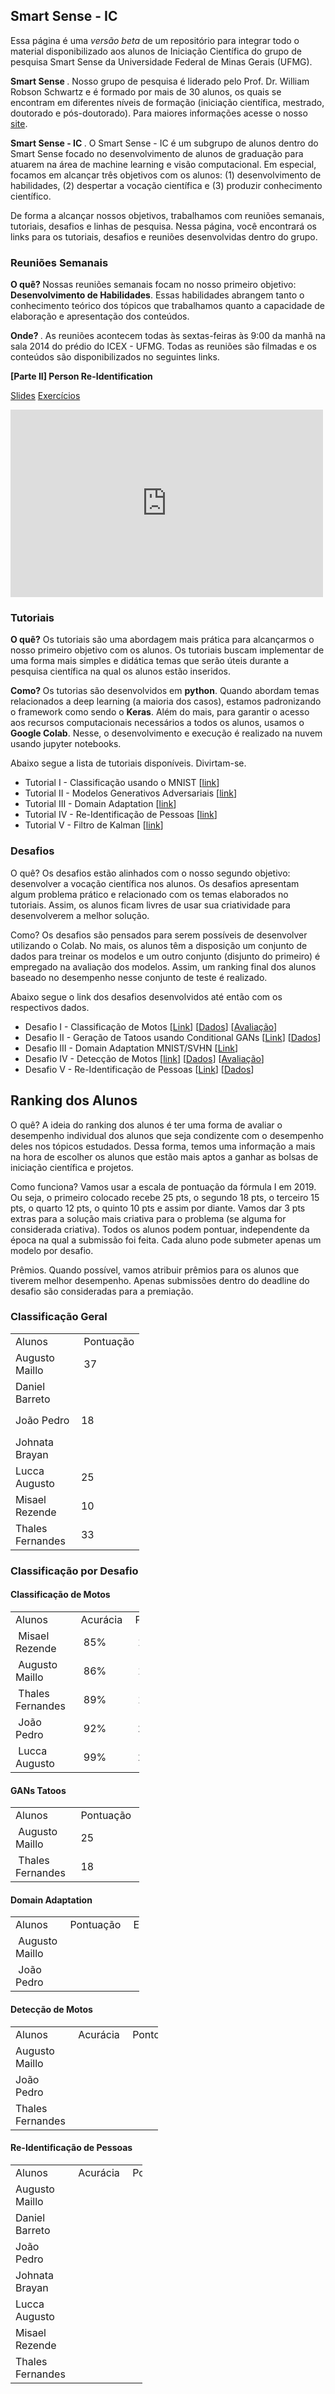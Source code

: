 ## Smart Sense - IC

Essa página é uma <i> versão beta </i> de um repositório para integrar todo o material disponibilizado aos alunos de Iniciação Científica do grupo de pesquisa Smart Sense da Universidade Federal de Minas Gerais (UFMG). 

<b> Smart Sense </b>. Nosso grupo de pesquisa é liderado pelo Prof. Dr. William Robson Schwartz e é formado por mais de 30 alunos, os quais se encontram em diferentes níveis de formação (iniciação científica, mestrado, doutorado e pós-doutorado). Para maiores informações acesse o nosso <a href="http://smartsenselab.dcc.ufmg.br/">site</a>.

<b> Smart Sense - IC </b>. O Smart Sense - IC é um subgrupo de alunos dentro do Smart Sense focado no desenvolvimento de alunos de graduação para atuarem na área de machine learning e visão computacional. Em especial, focamos em alcançar três objetivos com os alunos: (1) desenvolvimento de habilidades, (2) despertar a vocação científica e (3) produzir conhecimento científico.   

De forma a alcançar nossos objetivos, trabalhamos com reuniões semanais, tutoriais, desafios e linhas de pesquisa. Nessa página, você encontrará os links para os tutoriais, desafios e reuniões desenvolvidas dentro do grupo.


### Reuniões Semanais

<b> O quê? </b> Nossas reuniões semanais focam no nosso primeiro objetivo: <b>Desenvolvimento de Habilidades</b>. Essas habilidades abrangem tanto o conhecimento teórico dos tópicos que trabalhamos quanto a capacidade de elaboração e apresentação dos conteúdos.

<b> Onde? </b>. As reuniões acontecem todas às sextas-feiras às 9:00 da manhã na sala 2014 do prédio do ICEX - UFMG. Todas as reuniões são filmadas e os conteúdos são disponibilizados no seguintes links.

<b> [Parte II] Person Re-Identification </b>

<a href="https://drive.google.com/open?id=1as-nVjtnvtFbfl2cn04DUCje8cYEyeaq">Slides</a> 
<a href="https://drive.google.com/open?id=1VnbK5BZggblyCJEBLYweUmS3ARk7zn4F">Exercícios</a>

<iframe width="500" height="300" src="https://www.youtube.com/embed/idBnUzBfjkQ" frameborder="0" allow="accelerometer; autoplay; encrypted-media; gyroscope; picture-in-picture" allowfullscreen></iframe>

### Tutoriais

<b>O quê?</b> Os tutoriais são uma abordagem mais prática para alcançarmos o nosso primeiro objetivo com os alunos. Os tutoriais buscam implementar de uma forma mais simples e didática temas que serão úteis durante a pesquisa científica na qual os alunos estão inseridos. 

<b> Como? </b> Os tutorias são desenvolvidos em <b>python</b>. Quando abordam temas relacionados a deep learning (a maioria dos casos), estamos padronizando o framework como sendo o <b>Keras</b>. Além do mais, para garantir o acesso aos recursos computacionais necessários a todos os alunos, usamos o <b>Google Colab</b>. Nesse, o desenvolvimento e execução é realizado na nuvem usando jupyter notebooks.

Abaixo segue a lista de tutoriais disponíveis. Divirtam-se.

<ul>
  <li>Tutorial I - Classificação usando o MNIST [<a href="https://colab.research.google.com/drive/16h0R1tPLay5Y2XARC1Ngx_zqk_whd_eY">link</a>] </li> 
  <li>Tutorial II - Modelos Generativos Adversariais [<a href="https://colab.research.google.com/drive/19yEyMVI9VrUw7hRxOiySSsy6Ykf_IXd1">link</a>]</li> 
  <li>Tutorial III - Domain Adaptation [<a href="https://colab.research.google.com/drive/1hVhHeabFxyiKW1DJoYXcpsJIvQjeTzzP">link</a>]</li>
  <li>Tutorial IV - Re-Identificação de Pessoas [<a href="https://colab.research.google.com/drive/1jSMiVI-zJQv9XZbeiswxMJyJMl8yAk3Q">link</a>]</li> 
  <li>Tutorial V - Filtro de Kalman [<a href="https://colab.research.google.com/drive/1ldAZhZtGhJV30De27RDY_19ON6Dn44Uw">link</a>] </li>
</ul>


### Desafios

O quê? Os desafios estão alinhados com o nosso segundo objetivo: desenvolver a vocação científica nos alunos. Os desafios apresentam algum problema prático e relacionado com os temas elaborados no tutoriais. Assim, os alunos ficam livres de usar sua criatividade para desenvolverem a melhor solução. 

Como? Os desafios são pensados para serem possíveis de desenvolver utilizando o Colab. No mais, os alunos têm a disposição um conjunto de dados para treinar os modelos e um outro conjunto (disjunto do primeiro) é empregado na avaliação dos modelos. Assim, um ranking final dos alunos baseado no desempenho nesse conjunto de teste é realizado. 

Abaixo segue o link dos desafios desenvolvidos até então com os respectivos dados.

<ul>
  <li>Desafio I - Classificação de Motos [<a href="https://colab.research.google.com/drive/1w8XIdspbdaYwf58ZDvCQZ1UiR3kGTwyt#scrollTo=TIt1JiNTGfzh">Link</a>] [<a href="https://forms.gle/XFNbSfhWoDBpQniu8">Dados</a>] [<a href="https://forms.gle/oWw2PtkPB3C3iM6a7">Avaliação</a>] </li>
  <li>Desafio II - Geração de Tatoos usando Conditional GANs [<a href="https://colab.research.google.com/drive/1Fd17MwE2cm3VEYqRqeN-D9A6wyc_KhqS">Link</a>] [<a href="https://forms.gle/a8gWs1XwQGY9ygvo6">Dados</a>]</li> 
  <li>Desafio III - Domain Adaptation MNIST/SVHN [<a href="https://colab.research.google.com/drive/1u79Wkl-utVVMtlUBixImZ6tkZ8XFSIz4">Link</a>]</li>
  <li>Desafio IV - Detecção de Motos [<a href="https://colab.research.google.com/drive/14JbvWm505tGzGK6ZU54AP48rERxa9aUQ">link</a>] [<a href="https://forms.gle/hJSc8BYNUjpMsD7G6">Dados</a>] [<a href="https://forms.gle/joXqW3XDmFSnDckm6">Avaliação</a>]</li> 
  <li>Desafio V - Re-Identificação de Pessoas [<a href="https://colab.research.google.com/drive/1fbNuyqV7gG6oeoWvOSdm4f1gRwBKTzKI">Link</a>] [<a href="https://forms.gle/H5235C7AuHsuq2eL7">Dados</a>]</li> 
</ul>

## Ranking dos Alunos

O quê? A ideia do ranking dos alunos é ter uma forma de avaliar o desempenho individual dos alunos que seja condizente com o desempenho deles nos tópicos estudados. Dessa forma, temos uma informação a mais na hora de escolher os alunos que estão mais aptos a ganhar as bolsas de iniciação científica e projetos.  

Como funciona? Vamos usar a escala de pontuação da fórmula I em 2019. Ou seja, o primeiro colocado recebe 25 pts, o segundo 18 pts, o terceiro 15 pts, o quarto 12 pts, o quinto 10 pts e assim por diante. Vamos dar 3 pts extras para a solução mais criativa para o problema (se alguma for considerada criativa). Todos os alunos podem pontuar, independente da época na qual a submissão foi feita. Cada aluno pode submeter apenas um modelo por desafio.

Prêmios. Quando possível, vamos atribuir prêmios para os alunos que tiverem melhor desempenho. Apenas submissões dentro do deadline do desafio são consideradas para a premiação.

### Classificação Geral

<table style="width: 206px;">
<tbody>
<tr style="height: 23px;">
<td style="width: 200px; height: 23px;">Alunos</td>
<td style="width: 10px; height: 23px;">&nbsp;Pontua&ccedil;&atilde;o</td>
</tr>
<tr style="height: 43px;">
<td style="width: 200px; height: 43px;">Augusto Maillo</td>
<td style="width: 10px; height: 43px;">&nbsp;37</td>
</tr>
<tr style="height: 43px;">
<td style="width: 200px; height: 43px;">Daniel Barreto</td>
<td style="width: 10px; height: 43px;">&nbsp;</td>
</tr>
<tr style="height: 43px;">
<td style="width: 200px; height: 43px;">Jo&atilde;o Pedro</td>
<td style="width: 10px; height: 43px;">18</td>
</tr>
<tr style="height: 43px;">
<td style="width: 200px; height: 43px;">Johnata Brayan</td>
<td style="width: 10px; height: 43px;">&nbsp;</td>
</tr>
<tr style="height: 43px;">
<td style="width: 200px; height: 43px;">Lucca Augusto</td>
<td style="width: 10px; height: 43px;">25</td>
</tr>
<tr style="height: 43px;">
<td style="width: 200px; height: 43px;">Misael Rezende</td>
<td style="width: 10px; height: 43px;">10</td>
</tr>
<tr style="height: 43px;">
<td style="width: 200px; height: 43px;">Thales Fernandes</td>
<td style="width: 10px; height: 43px;">33</td>
</tr>
</tbody>
</table>


### Classificação por Desafio



#### Classificação de Motos

<table style="width: 206px;">
<tbody>
<tr>
<td style="width: 200px;">Alunos</td>
<td style="width: 10px;">&nbsp;Acur&aacute;cia</td>
<td style="width: 15px;">&nbsp;Pontua&ccedil;&atilde;o</td>
<td style="width: 15px;">Extra</td>
</tr>
<tr>
<td style="width: 200px;">&nbsp;Misael Rezende&nbsp;</td>
<td style="width: 10px;">&nbsp; 85% </td>
<td style="width: 15px;">&nbsp; 10</td>
<td style="width: 15px;">&nbsp;</td>
</tr>
<tr>
<td style="width: 200px;">&nbsp;Augusto Maillo&nbsp;</td>
<td style="width: 10px;">&nbsp; 86% </td>
<td style="width: 15px;">&nbsp; 12</td>
<td style="width: 15px;">&nbsp;</td>
</tr>
<tr>
<td style="width: 200px;">&nbsp;Thales Fernandes&nbsp;</td>
<td style="width: 10px;">&nbsp; 89% </td>
<td style="width: 15px;">&nbsp; 15</td>
<td style="width: 15px;">&nbsp;</td>
</tr>
<tr>
<td style="width: 200px;">&nbsp;Jo&atilde;o Pedro&nbsp;</td>
<td style="width: 10px;">&nbsp; 92%</td>
<td style="width: 15px;">&nbsp; 28</td>
<td style="width: 15px;">&nbsp;</td>
</tr>
<tr>
<td style="width: 200px;">&nbsp;Lucca Augusto&nbsp;</td>
<td style="width: 10px;">&nbsp; 99%</td>
<td style="width: 15px;">&nbsp; 25</td>
<td style="width: 15px;">&nbsp;</td>
</tr>
</tbody>
</table>

#### GANs Tatoos

<table style="width: 206px;">
<tbody>
<tr style="height: 23px;">
<td style="width: 200px; height: 23px;">Alunos</td>
<td style="width: 10px; height: 23px;">&nbsp;Pontua&ccedil;&atilde;o</td>
<td style="width: 15px; height: 23px;">&nbsp;Extra</td>
</tr>
<tr style="height: 43px;">
<td style="width: 200px; height: 43px;">&nbsp;Augusto Maillo</td>
<td style="width: 10px; height: 43px;">&nbsp;25</td>
<td style="width: 15px; height: 43px;">&nbsp;</td>
</tr>
<tr style="height: 43px;">
<td style="width: 200px; height: 43px;">&nbsp;Thales Fernandes&nbsp;</td>
<td style="width: 10px; height: 43px;">&nbsp;18</td>
<td style="width: 15px; height: 43px;">&nbsp;</td>
</tr>
</tbody>
</table>


#### Domain Adaptation


<table style="width: 206px;">
<tbody>
<tr style="height: 23px;">
<td style="width: 200px; height: 23px;">Alunos</td>
<td style="width: 10px; height: 23px;">&nbsp;Pontua&ccedil;&atilde;o</td>
<td style="width: 15px; height: 23px;">&nbsp;Extra</td>
</tr>
<tr style="height: 43px;">
<td style="width: 200px; height: 43px;">&nbsp;Augusto Maillo</td>
<td style="width: 10px; height: 43px;">&nbsp;</td>
<td style="width: 15px; height: 43px;">&nbsp;</td>
</tr>
<tr style="height: 43px;">
<td style="width: 200px; height: 43px;">&nbsp;João Pedro&nbsp;</td>
<td style="width: 10px; height: 43px;">&nbsp;</td>
<td style="width: 15px; height: 43px;">&nbsp;</td>
</tr>
</tbody>
</table>

#### Detecção de Motos

<table style="width: 236px;">
<tbody>
<tr style="height: 23px;">
<td style="width: 200px; height: 23px;">Alunos</td>
<td style="width: 10px; height: 23px;">&nbsp;Acur&aacute;cia</td>
<td style="width: 10px; height: 23px;">&nbsp;Pontos</td>
<td style="width: 10px; height: 23px;">Extra</td>
</tr>
<tr style="height: 43px;">
<td style="width: 200px; height: 43px;">Augusto Maillo</td>
<td style="width: 10px; height: 43px;">&nbsp;</td>
<td style="width: 10px; height: 43px;">&nbsp;</td>
<td style="width: 10px; height: 43px;">&nbsp;</td>
</tr>
<tr style="height: 43px;">
<td style="width: 200px; height: 43px;">Jo&atilde;o Pedro</td>
<td style="width: 10px; height: 43px;">&nbsp;</td>
<td style="width: 10px; height: 43px;">&nbsp;</td>
<td style="width: 10px; height: 43px;">&nbsp;</td>
</tr>
<tr style="height: 43px;">
<td style="width: 200px; height: 43px;">Thales Fernandes</td>
<td style="width: 10px; height: 43px;">&nbsp;</td>
<td style="width: 10px; height: 43px;">&nbsp;</td>
<td style="width: 10px; height: 43px;">&nbsp;</td>
</tr>
</tbody>
</table>
<!-- DivTable.com -->

#### Re-Identificação de Pessoas

<table style="width: 211px;">
<tbody>
<tr style="height: 23px;">
<td style="width: 200px; height: 23px;">Alunos</td>
<td style="width: 10px; height: 23px;">&nbsp;Acur&aacute;cia</td>
<td style="width: 10px; height: 23px;">&nbsp;Pontos</td>
<td style="width: 10px; height: 23px;">Extra</td>
</tr>
<tr style="height: 43px;">
<td style="width: 200px; height: 43px;">Augusto Maillo</td>
<td style="width: 10px; height: 43px;">&nbsp;</td>
<td style="width: 10px; height: 43px;">&nbsp;</td>
<td style="width: 10px; height: 43px;">&nbsp;</td>
</tr>
<tr style="height: 43px;">
<td style="width: 200px; height: 43px;">Daniel Barreto</td>
<td style="width: 10px; height: 43px;">&nbsp;</td>
<td style="width: 10px; height: 43px;">&nbsp;</td>
<td style="width: 10px; height: 43px;">&nbsp;</td>
</tr>
<tr style="height: 43px;">
<td style="width: 200px; height: 43px;">Jo&atilde;o Pedro</td>
<td style="width: 10px; height: 43px;">&nbsp;</td>
<td style="width: 10px; height: 43px;">&nbsp;</td>
<td style="width: 10px; height: 43px;">&nbsp;</td>
</tr>
<tr style="height: 43px;">
<td style="width: 200px; height: 43px;">Johnata Brayan</td>
<td style="width: 10px; height: 43px;">&nbsp;</td>
<td style="width: 10px; height: 43px;">&nbsp;</td>
<td style="width: 10px; height: 43px;">&nbsp;</td>
</tr>
<tr style="height: 43px;">
<td style="width: 200px; height: 43px;">Lucca Augusto</td>
<td style="width: 10px; height: 43px;">&nbsp;</td>
<td style="width: 10px; height: 43px;">&nbsp;</td>
<td style="width: 10px; height: 43px;">&nbsp;</td>
</tr>
<tr style="height: 43px;">
<td style="width: 200px; height: 43px;">Misael Rezende</td>
<td style="width: 10px; height: 43px;">&nbsp;</td>
<td style="width: 10px; height: 43px;">&nbsp;</td>
<td style="width: 10px; height: 43px;">&nbsp;</td>
</tr>
<tr style="height: 43px;">
<td style="width: 200px; height: 43px;">Thales Fernandes</td>
<td style="width: 10px; height: 43px;">&nbsp;</td>
<td style="width: 10px; height: 43px;">&nbsp;</td>
<td style="width: 10px; height: 43px;">&nbsp;</td>
</tr>
</tbody>
</table>
<!-- DivTable.com -->

